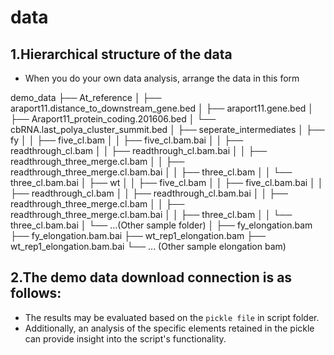 # data 

## 1.Hierarchical structure of the data

- When you do your own data analysis, arrange the data in this form

demo_data
├── At_reference 
│   ├── araport11.distance_to_downstream_gene.bed
│   ├── araport11.gene.bed
│   ├── Araport11_protein_coding.201606.bed
│   └── cbRNA.last_polya_cluster_summit.bed
│
├── seperate_intermediates
│   ├── fy
│   │    ├── five_cl.bam
│   │    ├── five_cl.bam.bai
│   │    ├── readthrough_cl.bam
│   │    ├── readthrough_cl.bam.bai
│   │    ├── readthrough_three_merge.cl.bam
│   │    ├── readthrough_three_merge.cl.bam.bai
│   │    ├── three_cl.bam
│   │    └── three_cl.bam.bai
│   ├── wt
│   │    ├── five_cl.bam
│   │    ├── five_cl.bam.bai
│   │    ├── readthrough_cl.bam
│   │    ├── readthrough_cl.bam.bai
│   │    ├── readthrough_three_merge.cl.bam
│   │    ├── readthrough_three_merge.cl.bam.bai
│   │    ├── three_cl.bam
│   │    └── three_cl.bam.bai
│   └── ...(Other sample folder)
│
├── fy_elongation.bam
├── fy_elongation.bam.bai
├── wt_rep1_elongation.bam
├── wt_rep1_elongation.bam.bai
└── ... (Other sample elongation bam)

## 2.The demo data download connection is as follows:
- The results may be evaluated based on the `pickle file` in script folder. 
- Additionally, an analysis of the specific elements retained in the pickle can provide insight into the script's functionality.

